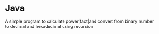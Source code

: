 # Java
A simple program to calculate power|fact|and convert from binary number to decimal and hexadecimal using recursion
